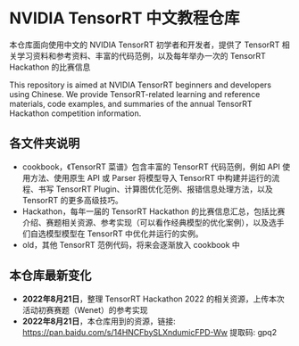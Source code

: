 # NVIDIA TensorRT 中文教程仓库

本仓库面向使用中文的 NVIDIA TensorRT 初学者和开发者，提供了 TensorRT 相关学习资料和参考资料、丰富的代码范例，以及每年举办一次的 TensorRT Hackathon 的比赛信息

This repository is aimed at NVIDIA TensorRT beginners and developers using Chinese. We provide TensorRT-related learning and reference materials, code examples, and summaries of the annual TensorRT Hackathon competition information.

## 各文件夹说明

+ cookbook，《TensorRT 菜谱》包含丰富的 TensorRT 代码范例，例如 API 使用方法、使用原生 API 或 Parser 将模型导入 TensorRT 中构建并运行的流程、书写 TensorRT Plugin、计算图优化范例、报错信息处理方法，以及 TensorRT 的更多高级技巧。
+ Hackathon，每年一届的 TensorRT Hackathon 的比赛信息汇总，包括比赛介绍、赛题相关资源、参考实现（可以看作经典模型的优化案例），以及选手们自选模型模型在 TensorRT 中优化并运行的实例。
+ old，其他 TensorRT 范例代码，将来会逐渐放入 cookbook 中

## 本仓库最新变化

+ **2022年8月21日**，整理 TensorRT Hackathon 2022 的相关资源，上传本次活动初赛赛题（Wenet）的参考实现
+ **2022年8月21日**，本仓库用到的资源，链接: https://pan.baidu.com/s/14HNCFbySLXndumicFPD-Ww 提取码: gpq2
